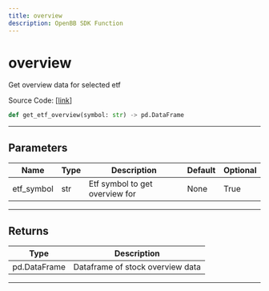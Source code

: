 ```yaml
---
title: overview
description: OpenBB SDK Function
---
```


# overview

Get overview data for selected etf

Source Code: [[link](https://github.com/OpenBB-finance/OpenBBTerminal/tree/main/openbb_terminal/etf/stockanalysis_model.py#L48)]

```python
def get_etf_overview(symbol: str) -> pd.DataFrame
```

---

## Parameters

| Name | Type | Description | Default | Optional |
| ---- | ---- | ----------- | ------- | -------- |
| etf_symbol | str | Etf symbol to get overview for | None | True |


---

## Returns

| Type | Description |
| ---- | ----------- |
| pd.DataFrame | Dataframe of stock overview data |
---

